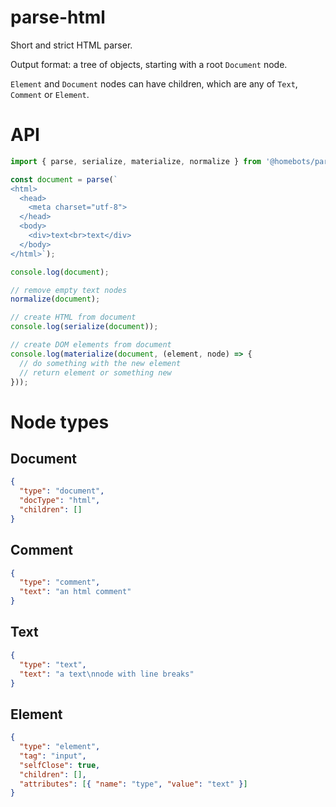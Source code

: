 # parse-html

Short and strict HTML parser.

Output format: a tree of objects, starting with a root `Document` node.

`Element` and `Document` nodes can have children, which are any of `Text`, `Comment` or `Element`.

# API

```typescript
import { parse, serialize, materialize, normalize } from '@homebots/parse-html';

const document = parse(`
<html>
  <head>
    <meta charset="utf-8">
  </head>
  <body>
    <div>text<br>text</div>
  </body>
</html>`);

console.log(document);

// remove empty text nodes
normalize(document);

// create HTML from document
console.log(serialize(document));

// create DOM elements from document
console.log(materialize(document, (element, node) => {
  // do something with the new element
  // return element or something new
}));
```

# Node types

## Document

```json
{
  "type": "document",
  "docType": "html",
  "children": []
}
```

## Comment

```json
{
  "type": "comment",
  "text": "an html comment"
}
```

## Text

```json
{
  "type": "text",
  "text": "a text\nnode with line breaks"
}
```

## Element

```json
{
  "type": "element",
  "tag": "input",
  "selfClose": true,
  "children": [],
  "attributes": [{ "name": "type", "value": "text" }]
}
```
